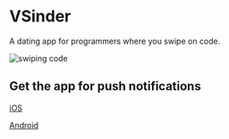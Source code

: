 # VSinder

A dating app for programmers where you swipe on code.

![swiping code](https://media.giphy.com/media/Vhw2lTXYI6FhGrbE2G/giphy.gif)

## Get the app for push notifications

[iOS](https://apps.apple.com/us/app/vsinder/id1542523079?itsct=apps_box&itscg=30200)

[Android](https://play.google.com/store/apps/details?id=com.benawad.vsinder)
